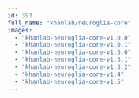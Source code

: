 ```yaml
---
id: 393
full_name: "khanlab/neuroglia-core"
images: 
  - "khanlab-neuroglia-core-v1.0.0"
  - "khanlab-neuroglia-core-v1.0.1"
  - "khanlab-neuroglia-core-v1.3.0"
  - "khanlab-neuroglia-core-v1.3.1"
  - "khanlab-neuroglia-core-v1.3.2"
  - "khanlab-neuroglia-core-v1.4"
  - "khanlab-neuroglia-core-v1.5"
---
```

